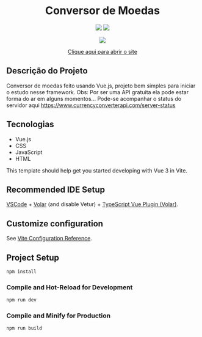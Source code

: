 <h1 align="center">Conversor de Moedas</h1>
<p align="center">
  <img src="https://img.shields.io/github/license/ThiagosousaDEV/ConversorDeMoedas">
  <img src="http://img.shields.io/static/v1?label=status&message=concluido&color=GREEN&style=flat"/>
</p>

<p align="center">
<img src="https://blogger.googleusercontent.com/img/a/AVvXsEgEr0UL04VUXnmtKK2BGpE8HM_oiQ5mF2emdxP7ifP_Dmr_XOayJR4tu0JBOG1JuzNrxlwV5fMgvCEChk9IKKguDHmDqIx_9_G3bee7ORRrEPzU2V6q8I_jrGI7ZjgxX5kMRkWpkqRzwWf-rZvFAVIgERjFeENAEvnz0mj_UIEgp1vLnxUE7hiI8Ll5-w">
</p>
<p align="center">
  <a href="https://conversor-vue-js.herokuapp.com/" target="_blank">Clique aqui para abrir o site</a>
</p>

## Descrição do Projeto
Conversor de moedas feito usando Vue.js, projeto bem simples para iniciar o estudo nesse framework.
Obs: Por ser uma API gratuita ela pode estar forma do ar em alguns momentos... 
Pode-se acompanhar o status do servidor aqui https://www.currencyconverterapi.com/server-status

## Tecnologias
- Vue.js
- CSS
- JavaScript
- HTML

This template should help get you started developing with Vue 3 in Vite.

## Recommended IDE Setup

[VSCode](https://code.visualstudio.com/) + [Volar](https://marketplace.visualstudio.com/items?itemName=Vue.volar) (and disable Vetur) + [TypeScript Vue Plugin (Volar)](https://marketplace.visualstudio.com/items?itemName=Vue.vscode-typescript-vue-plugin).

## Customize configuration

See [Vite Configuration Reference](https://vitejs.dev/config/).

## Project Setup

```sh
npm install
```

### Compile and Hot-Reload for Development

```sh
npm run dev
```

### Compile and Minify for Production

```sh
npm run build
```
